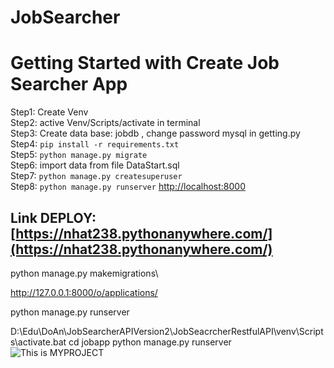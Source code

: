 # JobSearcher
# Getting Started with Create Job Searcher App
  Step1: Create Venv \
  Step2: active  Venv/Scripts/activate in terminal \
  Step3: Create data base: jobdb , change password mysql in getting.py \
  Step4: `pip install -r requirements.txt`\
  Step5: `python manage.py migrate`\
  Step6: import data from file DataStart.sql\
  Step7: `python manage.py createsuperuser`\
  Step8: `python manage.py runserver`
  [http://localhost:8000](http://localhost:8000)
  
  
## Link DEPLOY: [https://nhat238.pythonanywhere.com/](https://nhat238.pythonanywhere.com/)
python manage.py makemigrations\

http://127.0.0.1:8000/o/applications/


python manage.py runserver



D:\Edu\DoAn\JobSearcherAPIVersion2\JobSeacrcherRestfulAPI\venv\Scripts\activate.bat
cd jobapp
python manage.py runserver\
![This is MYPROJECT](https://res.cloudinary.com/dn9h5wifn/image/upload/v1652887737/Job_search_community_Logo_si94td.gif)

